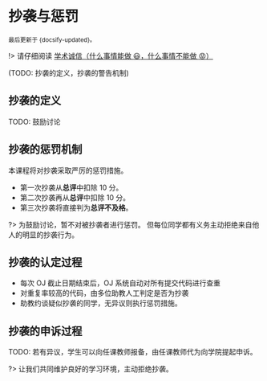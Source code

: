 # 抄袭与惩罚

<small>最后更新于 {docsify-updated}。</small>

!> 请仔细阅读 [学术诚信（什么事情能做 :smiley:，什么事情不能做 :rage:）](http://integrity.mit.edu/)

(TODO: 抄袭的定义，抄袭的警告机制)

## 抄袭的定义
TODO: 鼓励讨论

## 抄袭的惩罚机制

本课程将对抄袭采取严厉的惩罚措施。
- 第一次抄袭从**总评**中扣除 10 分。
- 第二次抄袭再从**总评**中扣除 10 分。
- 第三次抄袭将直接判为**总评不及格**。

?> 为鼓励讨论，暂不对被抄袭者进行惩罚。
但每位同学都有义务主动拒绝来自他人的明显的抄袭行为。

## 抄袭的认定过程
- 每次 OJ 截止日期结束后，OJ 系统自动对所有提交代码进行查重
- 对重复率较高的代码，由多位助教人工判定是否为抄袭
- 助教约谈疑似抄袭的同学，无异议则执行惩罚措施。

## 抄袭的申诉过程
TODO: 若有异议，学生可以向任课教师报备，由任课教师代为向学院提起申诉。

?> 让我们共同维护良好的学习环境，主动拒绝抄袭。